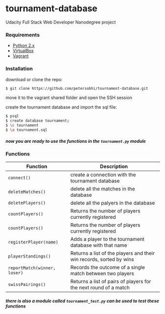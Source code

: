 # tournament-database
Udacity Full Stack Web Developer Nanodegree project

### Requirements

* [Python 2.x](https://www.python.org/)
* [VirtualBox](https://www.virtualbox.org/)
* [Vagrant](https://www.vagrantup.com/)

### Installation
download  or clone the repo:
```sh
$ git clone https://github.com/petersobhi/tournament-database.git
```
move it to the vagrant shared folder and open the SSH session

create the tournament database and import the sql file:
```sh
$ psql
$ create database tournament;
$ \c tournament
$ \a tournament.sql
```
##### now you are ready to use the functions in the ```tournament.py``` module

### Functions
| Function | Description |
| ------ | ------ |
| ```connect()``` | create a connection with the tournament database |
| ```deleteMatches()``` | delete all the matches in the database |
| ```deletePlayers()``` | delete all the palyers in the database |
| ```countPlayers()``` | Returns the number of players currently registered |
| ```countPlayers()``` | Returns the number of players currently registered |
| ```registerPlayer(name)``` | Adds a player to the tournament database with that name |
| ```playerStandings()``` |Returns a list of the players and their win records, sorted by wins |
| ```reportMatch(winner, loser)``` |Records the outcome of a single match between two players |
| ```swissPairings()``` | Returns a list of pairs of players for the next round of a match |

##### there is also a module called ```tournament_test.py``` can be used to test these functions
